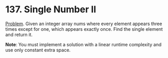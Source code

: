 # 137. Single Number II

[Problem](https://leetcode.com/problems/single-number-ii/). Given an integer array nums where every element appears three times except for one, which appears exactly once. Find the single element and return it.

**Note**: You must implement a solution with a linear runtime complexity and use only constant extra space.

 